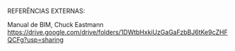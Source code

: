 REFERÊNCIAS EXTERNAS:

Manual de BIM, Chuck Eastmann <https://drive.google.com/drive/folders/1DWtbHxkiUzGaGaFzbBJ6tKe9cZHFQCFg?usp=sharing>
